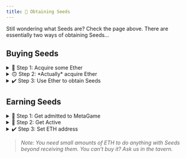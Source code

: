 ```yaml
---
title: 🌱 Obtaining Seeds
---
```

Still wondering what Seeds are? Check the page above.
There are essentially two ways of obtaining Seeds...

## Buying Seeds
<details>
<summary>💸 Step 1: Acquire some Ether</summary>
<br />

Ether is the fuel of the Ethereum network which we use to run some of the core infrastructure for MetaGame. You can read a full post on what Ethereum is & what it does on [this other page](https://wiki.metagame.wtf/docs/resources/glossary#ethereum) and the [Ethereum website](https://ethereum.org/). Here, the point is only to explain how to get Seeds.

You can do that in [many ways](https://www.google.com/search?client=firefox-b-d&q=how+to+buy+ether). If you’re in Europe, the easiest decentralized way will be the [Ramp Network](https://ramp.network/). Globally; [Binance](https://www.binance.com/), [Gemini](https://gemini.com/) or [Kraken](https://www.kraken.com/) are recognized as some of the most established centralized exchanges and will surely do the trick. If you want a more decentralized way of buying Ether, you can do that through [Local Cryptos](https://localcryptos.com/).

> Note: If you're buying from decentralized exchanges, you'll need to have set up your Ethereum wallet before doing so. Otherwise, you'll do it in Step 2.

</details>

<details>
<summary>🙃 Step 2: *Actually* acquire Ether</summary>
<br />

As they say in crypto: not your keys, not your coins. If you bought your Ether on one of the centralized exchanges, they are holding custody over it. You'll need to withdraw it to your wallet. 

The [*House of Ethereum*](https://wiki.metagame.wtf/docs/great-houses/house-of-ethereum) page will go deeper into wallet selection. But although there's a bunch of choices, most of us still default to [Metamask](http://www.metamask.io/), which is pretty good.

Follow steps on their website then find the button to withdraw the Ether you bought from the exchange into your wallet.
</details>
    
<details>
<summary>✔️ Step 3: Use Ether to obtain Seeds</summary>
<br />

Now that you have your Ether in your wallet, its finally time to buy some Seeds!

Seeds are traded on a decentralized exchange called Balancer. Just open [the link](https://balancer.exchange/#/swap/ether/0x30cf203b48edaa42c3b4918e955fed26cd012a3f), log in with your wallet & buy the Seeds. It shouldn't be hard, but if you have questions or problems, please do reach out to us in the #ask-anything channel on Discord.
</details>

## Earning Seeds
<details>
<summary>🤗 Step 1: Get admitted to MetaGame</summary>
<br />

You can read more about how MetaGame works [here](https://wiki.metagame.wtf/docs/enter-metagame/how-to-become-a-player) and you can apply to join [through here](https://wiki.metagame.wtf/docs/enter-metagame/join-metagame).
</details>

<details>
<summary>🏃 Step 2: Get Active</summary>
<br />

Start participating by completing quests or joining one of the active raids. You can check the quests in the #❓-quests channel, & you can see ongoing raids by checking the ACTIVE RAIDS category, also on Discord.

Once you've joined, you will receive a [full guide](https://docs.google.com/document/d/1MZa0mcQjnujNUyH_fJblDenRvHVDaLGXLnpBrSQsvv8/edit?usp=sharing) on how to actually get active. For now, know that you will need to be taking some of the workload and join one of the Community Gatherings to meet the people :)
</details>    

<details>
<summary>✔️ Step 3: Set ETH address</summary>
<br />

There is a channel for that in discord. So, set your address and give it some time 🙃. You can check your XP/Seed stats [here](https://metafam.github.io/XP/#/explorer).

After setting your Ether address in #set-eth-address, all there is to do is to give it time. Due to high overheads, we only mint Seeds at the beginning of each month. 

While waiting for your Seeds to mint, please do keep track of how many you're set to get & for how much of your work. If you think you're not being treated fairly, please let us know!
</details>    

> *Note: You need small amounts of ETH to do anything with Seeds beyond receiving them. You can’t buy it? Ask us in the tavern.*
